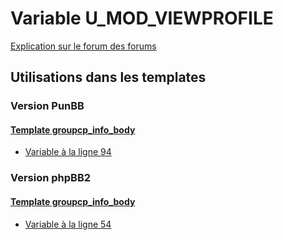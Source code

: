 # Variable U_MOD_VIEWPROFILE
[Explication sur le forum des forums](http://forum.forumactif.com/t294113-listing-des-variables#U_MOD_VIEWPROFILE)

## Utilisations dans les templates

### Version PunBB

#### [Template groupcp_info_body](punbb/groupcp_info_body.md)
* [Variable à la ligne 94](../punbb/groupcp_info_body.tpl#L94)

### Version phpBB2

#### [Template groupcp_info_body](subsilver/groupcp_info_body.md)
* [Variable à la ligne 54](../subsilver/groupcp_info_body.tpl#L54)